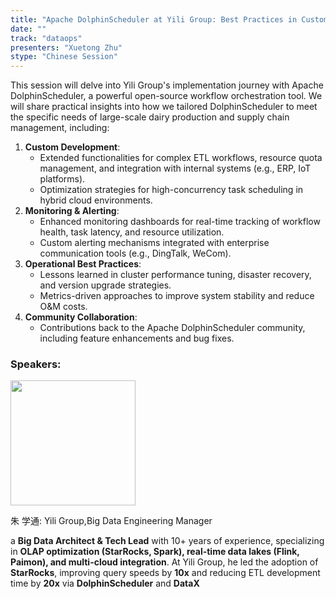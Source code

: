 ```yaml
---
title: "Apache DolphinScheduler at Yili Group: Best Practices in Customization, Monitoring, and Operations"
date: ""
track: "dataops"
presenters: "Xuetong Zhu"
stype: "Chinese Session"
---
```


This session will delve into Yili Group's implementation journey with Apache DolphinScheduler, a powerful open-source workflow orchestration tool. We will share practical insights into how we tailored DolphinScheduler to meet the specific needs of large-scale dairy production and supply chain management, including:  
1. **Custom Development**:  
   - Extended functionalities for complex ETL workflows, resource quota management, and integration with internal systems (e.g., ERP, IoT platforms).  
   - Optimization strategies for high-concurrency task scheduling in hybrid cloud environments.  
2. **Monitoring & Alerting**:  
   - Enhanced monitoring dashboards for real-time tracking of workflow health, task latency, and resource utilization.  
   - Custom alerting mechanisms integrated with enterprise communication tools (e.g., DingTalk, WeCom).  
3. **Operational Best Practices**:  
   - Lessons learned in cluster performance tuning, disaster recovery, and version upgrade strategies.  
   - Metrics-driven approaches to improve system stability and reduce O&M costs.  
4. **Community Collaboration**:  
   - Contributions back to the Apache DolphinScheduler community, including feature enhancements and bug fixes.  

### Speakers:


<img src="https://sessionize.com/image/4cf8-400o400o1-kvqNJ2DsjgqVvb33hZaJp.jpg" width="200" /><br/>

朱 学通: Yili Group,Big Data Engineering Manager

a **Big Data Architect & Tech Lead** with 10+ years of experience, specializing in **OLAP optimization (StarRocks, Spark), real-time data lakes (Flink, Paimon), and multi-cloud integration**. At Yili Group, he led the adoption of **StarRocks**, improving query speeds by **10x** and reducing ETL development time by **20x** via **DolphinScheduler** and **DataX**

